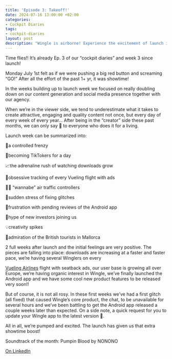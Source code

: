 ```yaml
---
title: 'Episode 3: Takeoff!'
date: 2024-07-16 13:00:00 +02:00
categories:
- Cockpit Diaries
tags:
- cockpit-diaries
layout: post
description: "Wingle is airborne! Experience the excitement of launch in Episode 3 of the Cockpit Diaries. 🚀"
---
```


Time flies!! It’s already Ep. 3 of our “cockpit diaries” and week 3 since launch!

Monday July 1st felt as if we were pushing a big red button and screaming “GO!” After all the effort of the past 1+ yr, it was showtime!

In the weeks building up to launch week we focused on really doubling down on our content generation and social media presence together with our agency.

When we’re in the viewer side, we tend to underestimate what it takes to create attractive, engaging and quality content not once, but every day of every week of every year… After being in the “creator” side these past months, we can only say 👏 to everyone who does it for a living.

Launch week can be summarized into:

🫨a controlled frenzy

🤳becoming TikTokers for a day

📈the adrenaline rush of watching downloads grow

🛫obsessive tracking of every Vueling flight with ads

👨‍✈️ “wannabe” air traffic controllers

🚨sudden stress of fixing glitches

📱frustration with pending reviews of the Android app

💸hype of new investors joining us

💡creativity spikes

🦐admiration of the British tourists in Mallorca

2 full weeks after launch and the initial feelings are very positive. The pieces are falling into place: downloads are increasing at a faster and faster pace, we’re having several Winglers on every

[Vueling Airlines](https://www.linkedin.com/company/vueling-airlines/) flight with seatback ads, our user base is growing all over Europe, we’re having organic interest in Wingle, we’ve finally launched the Android app and we have some cool new product features to be released very soon!!

But of course, it is not all rosy. In these first weeks we’ve had a first glitch (all fixed) that caused Wingle’s core product, the chat, to be unavailable for several hours and we’ve been battling to get the Android app released a couple weeks later than expected. On a side note, a quick request for you to update your Wingle app to the latest version 🙏.

All in all, we’re pumped and excited. The launch has given us that extra showtime boost!

Soundtrack of the month: Pumpin Blood by NONONO


[On LinkedIn](https://www.linkedin.com/posts/lets-wingle_wingle-cockpit-diaries-episode-3-takeoff-activity-7219001642505895937-G7Ll/?utm_source=share&utm_medium=member_desktop)